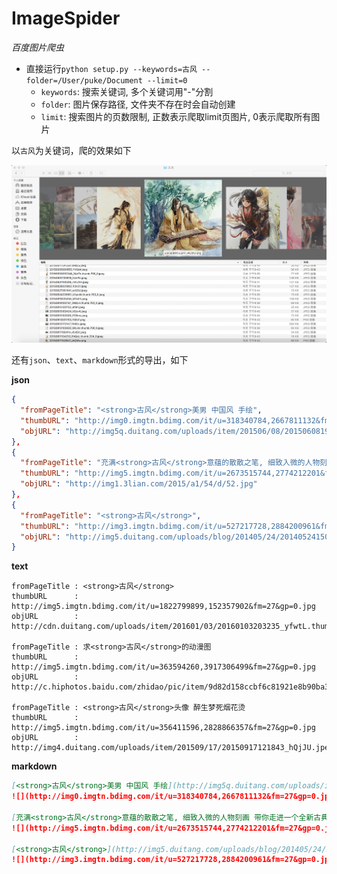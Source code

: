 # ImageSpider
*百度图片爬虫*

* 直接运行`python setup.py --keywords=古风 --folder=/User/puke/Document --limit=0`
  * `keywords`: 搜索关键词, 多个关键词用"-"分割
  * `folder`: 图片保存路径, 文件夹不存在时会自动创建
  * `limit`: 搜索图片的页数限制, 正数表示爬取limit页图片, 0表示爬取所有图片



以`古风`为关键词，爬的效果如下

![](images/spider.png)



还有`json`、`text`、`markdown`形式的导出，如下

**json**

```json
{
  "fromPageTitle": "<strong>古风</strong>美男 中国风 手绘",
  "thumbURL": "http://img0.imgtn.bdimg.com/it/u=318340784,2667811132&fm=27&gp=0.jpg",
  "objURL": "http://img5q.duitang.com/uploads/item/201506/08/20150608192332_XLm5C.jpeg"
},
{
  "fromPageTitle": "充满<strong>古风</strong>意蕴的散散之笔, 细致入微的人物刻画 带你走进一个全新古典",
  "thumbURL": "http://img5.imgtn.bdimg.com/it/u=2673515744,2774212201&fm=27&gp=0.jpg",
  "objURL": "http://img1.3lian.com/2015/a1/54/d/52.jpg"
},
{
  "fromPageTitle": "<strong>古风</strong>",
  "thumbURL": "http://img3.imgtn.bdimg.com/it/u=527217728,2884200961&fm=27&gp=0.jpg",
  "objURL": "http://img5.duitang.com/uploads/blog/201405/24/20140524150831_kTJEA.thumb.700_0.jpeg"
}
```

**text**

```text
fromPageTitle : <strong>古风</strong>
thumbURL      : http://img5.imgtn.bdimg.com/it/u=1822799899,152357902&fm=27&gp=0.jpg
objURL        : http://cdn.duitang.com/uploads/item/201601/03/20160103203235_yfwtL.thumb.700_0.jpeg

fromPageTitle : 求<strong>古风</strong>的动漫图
thumbURL      : http://img5.imgtn.bdimg.com/it/u=363594260,3917306499&fm=27&gp=0.jpg
objURL        : http://c.hiphotos.baidu.com/zhidao/pic/item/9d82d158ccbf6c81921e8b90ba3eb13533fa4098.jpg

fromPageTitle : <strong>古风</strong>头像 醉生梦死烟花烫
thumbURL      : http://img5.imgtn.bdimg.com/it/u=356411596,2828866357&fm=27&gp=0.jpg
objURL        : http://img4.duitang.com/uploads/item/201509/17/20150917121843_hQjJU.jpeg
```

**markdown**

```markdown
[<strong>古风</strong>美男 中国风 手绘](http://img5q.duitang.com/uploads/item/201506/08/20150608192332_XLm5C.jpeg)
![](http://img0.imgtn.bdimg.com/it/u=318340784,2667811132&fm=27&gp=0.jpg)

[充满<strong>古风</strong>意蕴的散散之笔, 细致入微的人物刻画 带你走进一个全新古典](http://img1.3lian.com/2015/a1/54/d/52.jpg)
![](http://img5.imgtn.bdimg.com/it/u=2673515744,2774212201&fm=27&gp=0.jpg)

[<strong>古风</strong>](http://img5.duitang.com/uploads/blog/201405/24/20140524150831_kTJEA.thumb.700_0.jpeg)
![](http://img3.imgtn.bdimg.com/it/u=527217728,2884200961&fm=27&gp=0.jpg)
```

